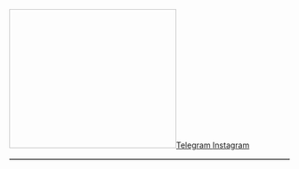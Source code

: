 <table border="1">
    <img width="300px" height="250px" srs="[https://i.pinimg.com/736x/cf/5f/ec/cf5fec80170f5a079ffd1e8848ad5107.jpg](https://i.pinimg.com/736x/cf/5f/ec/cf5fec80170f5a079ffd1e8848ad5107.jpg)"> </img>
    <a href="https://t.me/Adik871">Telegram   </a>
    <a href="https://instagram.com/adik.abashev">   Instagram</a>
</table>
